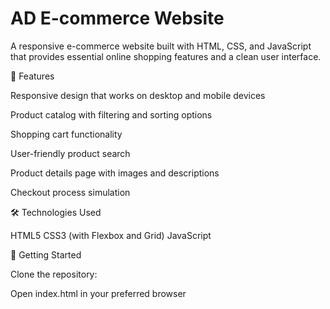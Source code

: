 # AD E-commerce Website

A responsive e-commerce website built with HTML, CSS, and JavaScript that provides essential online shopping features and a clean user interface.

🌟 Features

Responsive design that works on desktop and mobile devices

Product catalog with filtering and sorting options

Shopping cart functionality

User-friendly product search

Product details page with images and descriptions

Checkout process simulation

🛠️ Technologies Used

HTML5
CSS3 (with Flexbox and Grid)
JavaScript 


🚀 Getting Started

Clone the repository:


Open index.html in your preferred browser
